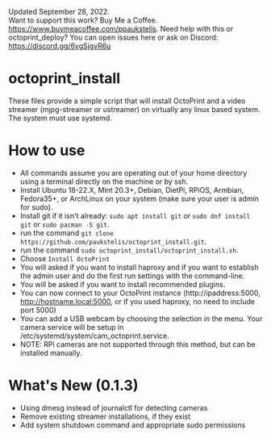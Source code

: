 Updated September 28, 2022.  
Want to support this work? Buy Me a Coffee. https://www.buymeacoffee.com/ppaukstelis.
Need help with this or octoprint_deploy? You can open issues here or ask on Discord: https://discord.gg/6vgSjgvR6u
# octoprint_install
These files provide a simple script that will install OctoPrint and a video streamer (mjpg-streamer or ustreamer) on virtually any linux based system. The system must use systemd.

# How to use
* All commands assume you are operating out of your home directory using a terminal directly on the machine or by ssh.
* Install Ubuntu 18-22.X, Mint 20.3+, Debian, DietPi, RPiOS, Armbian, Fedora35+, or ArchLinux on your system (make sure your user is admin for sudo).
* Install git if it isn't already: `sudo apt install git` or `sudo dnf install git` or `sudo pacman -S git`.
* run the command `git clone https://github.com/paukstelis/octoprint_install.git`.
* run the command `sudo octoprint_install/octoprint_install.sh`.
* Choose `Install OctoPrint`
* You will asked if you want to install haproxy and if you want to establish the admin user and do the first run settings with the command-line.
* You will be asked if you want to install recommended plugins.
* You can now connect to your OctoPrint instance (http://ipaddress:5000, http://hostname.local:5000, or if you used haproxy, no need to include port 5000)
* You can add a USB webcam by choosing the selection in the menu. Your camera service will be setup in /etc/systemd/system/cam_octoprint.service.
* NOTE: RPi cameras are not supported through this method, but can be installed manually.

# What's New (0.1.3)
* Using dmesg instead of journalctl for detecting cameras
* Remove existing streamer installations, if they exist
* Add system shutdown command and appropriate sudo permissions